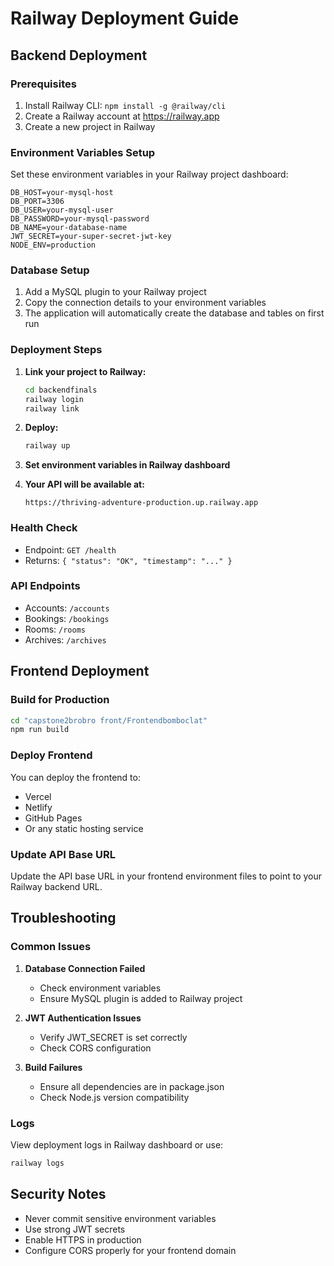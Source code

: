 # Railway Deployment Guide

## Backend Deployment

### Prerequisites
1. Install Railway CLI: `npm install -g @railway/cli`
2. Create a Railway account at https://railway.app
3. Create a new project in Railway

### Environment Variables Setup

Set these environment variables in your Railway project dashboard:

```
DB_HOST=your-mysql-host
DB_PORT=3306
DB_USER=your-mysql-user
DB_PASSWORD=your-mysql-password
DB_NAME=your-database-name
JWT_SECRET=your-super-secret-jwt-key
NODE_ENV=production
```

### Database Setup
1. Add a MySQL plugin to your Railway project
2. Copy the connection details to your environment variables
3. The application will automatically create the database and tables on first run

### Deployment Steps

1. **Link your project to Railway:**
   ```bash
   cd backendfinals
   railway login
   railway link
   ```

2. **Deploy:**
   ```bash
   railway up
   ```

3. **Set environment variables in Railway dashboard**

4. **Your API will be available at:**
   ```
   https://thriving-adventure-production.up.railway.app
   ```

### Health Check
- Endpoint: `GET /health`
- Returns: `{ "status": "OK", "timestamp": "..." }`

### API Endpoints
- Accounts: `/accounts`
- Bookings: `/bookings`
- Rooms: `/rooms`
- Archives: `/archives`

## Frontend Deployment

### Build for Production
```bash
cd "capstone2brobro front/Frontendbomboclat"
npm run build
```

### Deploy Frontend
You can deploy the frontend to:
- Vercel
- Netlify
- GitHub Pages
- Or any static hosting service

### Update API Base URL
Update the API base URL in your frontend environment files to point to your Railway backend URL.

## Troubleshooting

### Common Issues
1. **Database Connection Failed**
   - Check environment variables
   - Ensure MySQL plugin is added to Railway project

2. **JWT Authentication Issues**
   - Verify JWT_SECRET is set correctly
   - Check CORS configuration

3. **Build Failures**
   - Ensure all dependencies are in package.json
   - Check Node.js version compatibility

### Logs
View deployment logs in Railway dashboard or use:
```bash
railway logs
```

## Security Notes
- Never commit sensitive environment variables
- Use strong JWT secrets
- Enable HTTPS in production
- Configure CORS properly for your frontend domain 